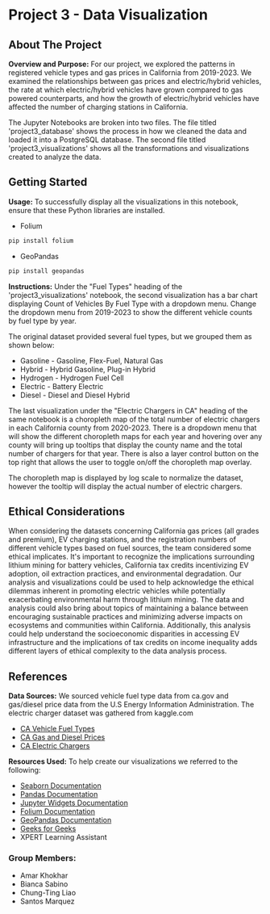 # Project 3 - Data Visualization

## About The Project
**Overview and Purpose:** For our project, we explored the patterns in registered vehicle types and gas prices in California from 2019-2023. We examined the relationships between gas prices and electric/hybrid vehicles, the rate at which electric/hybrid vehicles have grown compared to gas powered counterparts, and how the growth of electric/hybrid vehicles have affected the number of charging stations in California. 

The Jupyter Notebooks are broken into two files.  The file titled 'project3_database' shows the process in how we cleaned the data and loaded it into a PostgreSQL database. The second file titled 'project3_visualizations' shows all the transformations and visualizations created to analyze the data. 

## Getting Started
**Usage:** To successfully display all the visualizations in this notebook, ensure that these Python libraries are installed.
- Folium
```bash
pip install folium
```
- GeoPandas
```bash
pip install geopandas
```
**Instructions:** Under the "Fuel Types" heading of the 'project3_visualizations' notebook, the second visualization has a bar chart displaying Count of Vehicles By Fuel Type with a dropdown menu.  Change the dropdown menu from 2019-2023 to show the different vehicle counts by fuel type by year.  

The original dataset provided several fuel types, but we grouped them as shown below:
- Gasoline - Gasoline, Flex-Fuel, Natural Gas
- Hybrid - Hybrid Gasoline, Plug-in Hybrid
- Hydrogen - Hydrogen Fuel Cell
- Electric - Battery Electric
- Diesel - Diesel and Diesel Hybrid

The last visualization under the "Electric Chargers in CA" heading of the same notebook is a choropleth map of the total number of electric chargers in each California county from 2020-2023.  There is a dropdown menu that will show the different choropleth maps for each year and hovering over any county will bring up tooltips that display the county name and the total number of chargers for that year. There is also a layer control button on the top right that allows the user to toggle on/off the choropleth map overlay. 

The choropleth map is displayed by log scale to normalize the dataset, however the tooltip will display the actual number of electric chargers. 


## Ethical Considerations
When considering the datasets concerning California gas prices (all grades and premium),  EV charging stations, and the registration numbers of different vehicle types based on fuel sources, the team considered some ethical implicates. It's important to recognize the implications surrounding lithium mining for battery vehicles, California tax credits incentivizing EV adoption, oil extraction practices, and environmental degradation. Our analysis and visualizations could be used to help acknowledge the ethical dilemmas inherent in promoting electric vehicles while potentially exacerbating environmental harm through lithium mining. The data and analysis could also bring about topics of maintaining a balance between encouraging sustainable practices and minimizing adverse impacts on ecosystems and communities within California. Additionally, this analysis could help understand the socioeconomic disparities in accessing EV infrastructure and the implications of tax credits on income inequality adds different layers of ethical complexity to the data analysis process.

## References
**Data Sources:** We sourced vehicle fuel type data from ca.gov and gas/diesel price data from the U.S Energy Information Administration.  The electric charger dataset was gathered from kaggle.com
- [CA Vehicle Fuel Types](https://data.ca.gov/dataset/vehicle-fuel-type-count-by-zip-code)
- [CA Gas and Diesel Prices](https://www.eia.gov/dnav/pet/pet_pri_gnd_dcus_sca_a.htm)
- [CA Electric Chargers](https://www.kaggle.com/datasets/natalyamatyushenko/electric-chargers-ca)

**Resources Used:** To help create our visualizations we referred to the following:
- [Seaborn Documentation](https://seaborn.pydata.org/examples/errorband_lineplots.html)
- [Pandas Documentation](https://pandas.pydata.org/docs/reference/api/pandas.DataFrame.unstack.html)
- [Jupyter Widgets Documentation](https://ipywidgets.readthedocs.io/en/latest/examples/Widget%20List.html)
- [Folium Documentation](https://python-visualization.github.io/folium/latest/user_guide/geojson/geojson_popup_and_tooltip.html)
- [GeoPandas Documentation](https://geopandas.org/en/stable/docs/user_guide/io.html)
- [Geeks for Geeks](https://www.geeksforgeeks.org/grids-in-matplotlib/)
- XPERT Learning Assistant

### Group Members:
- Amar Khokhar
- Bianca Sabino
- Chung-Ting Liao
- Santos Marquez
